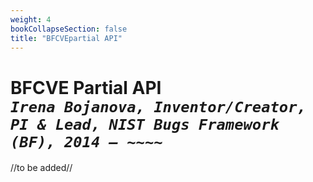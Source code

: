 ```yaml
---
weight: 4
bookCollapseSection: false
title: "BFCVEpartial API"
---
```

# BFCVE Partial API <br/>_`Irena Bojanova, Inventor/Creator, PI & Lead, NIST Bugs Framework (BF), 2014 – ~~~~`_

//to be added//